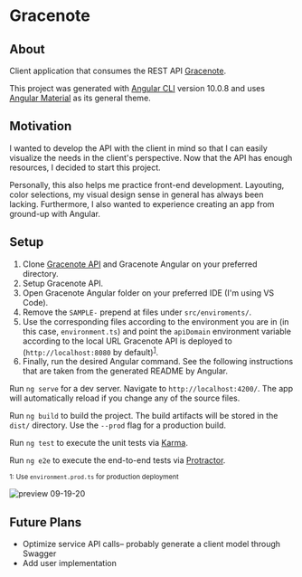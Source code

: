 # Gracenote

## About

Client application that consumes the REST API [Gracenote](https://github.com/jmgloria07/gracenote). 

This project was generated with [Angular CLI](https://github.com/angular/angular-cli) version 10.0.8 and uses [Angular Material](https://github.com/angular/material) as its general theme.

## Motivation

I wanted to develop the API with the client in mind so that I can easily visualize the needs in the client's perspective. Now that the API has enough resources, I decided to start this project.

Personally, this also helps me practice front-end development. Layouting, color selections, my visual design sense in general has always been lacking. Furthermore, I also wanted to experience creating an app from ground-up with Angular.

## Setup

1. Clone [Gracenote API](https://github.com/jmgloria07/gracenote) and Gracenote Angular on your preferred directory.
2. Setup Gracenote API.
3. Open Gracenote Angular folder on your preferred IDE (I'm using VS Code).
4. Remove the `SAMPLE-` prepend at files under `src/enviroments/`. 
5. Use the corresponding files according to the environment you are in (in this case, `environment.ts`) and point the `apiDomain` environment variable according to the local URL Gracenote API is deployed to (`http://localhost:8080` by default)<sup>[1](#myfootnote1)</sup>. 
6. Finally, run the desired Angular command. See the following instructions that are taken from the generated README by Angular.

Run `ng serve` for a dev server. Navigate to `http://localhost:4200/`. The app will automatically reload if you change any of the source files.

Run `ng build` to build the project. The build artifacts will be stored in the `dist/` directory. Use the `--prod` flag for a production build.

Run `ng test` to execute the unit tests via [Karma](https://karma-runner.github.io).

Run `ng e2e` to execute the end-to-end tests via [Protractor](http://www.protractortest.org/).

<sub><a name="myfootnote1">1</a>: Use `environment.prod.ts` for production deployment</sub>

![preview 09-19-20](https://user-images.githubusercontent.com/3778912/96346436-6fcdd580-10ce-11eb-84d8-5b4519e3b517.PNG)

## Future Plans
- Optimize service API calls– probably generate a client model through Swagger
- Add user implementation
